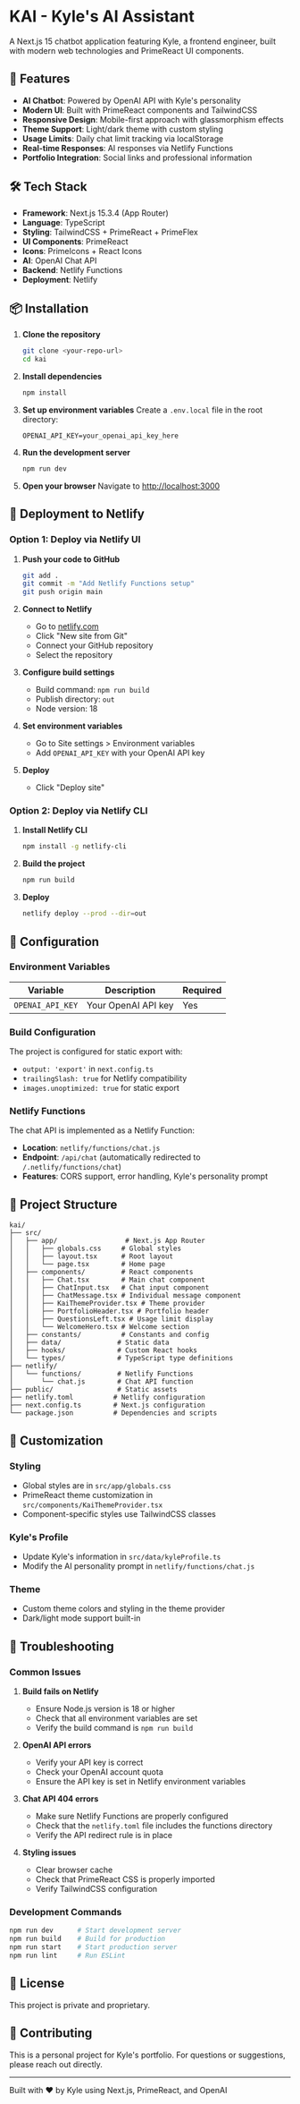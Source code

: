 # KAI - Kyle's AI Assistant

A Next.js 15 chatbot application featuring Kyle, a frontend engineer, built with modern web technologies and PrimeReact UI components.

## 🚀 Features

- **AI Chatbot**: Powered by OpenAI API with Kyle's personality
- **Modern UI**: Built with PrimeReact components and TailwindCSS
- **Responsive Design**: Mobile-first approach with glassmorphism effects
- **Theme Support**: Light/dark theme with custom styling
- **Usage Limits**: Daily chat limit tracking via localStorage
- **Real-time Responses**: AI responses via Netlify Functions
- **Portfolio Integration**: Social links and professional information

## 🛠️ Tech Stack

- **Framework**: Next.js 15.3.4 (App Router)
- **Language**: TypeScript
- **Styling**: TailwindCSS + PrimeReact + PrimeFlex
- **UI Components**: PrimeReact
- **Icons**: PrimeIcons + React Icons
- **AI**: OpenAI Chat API
- **Backend**: Netlify Functions
- **Deployment**: Netlify

## 📦 Installation

1. **Clone the repository**

   ```bash
   git clone <your-repo-url>
   cd kai
   ```

2. **Install dependencies**

   ```bash
   npm install
   ```

3. **Set up environment variables**
   Create a `.env.local` file in the root directory:

   ```env
   OPENAI_API_KEY=your_openai_api_key_here
   ```

4. **Run the development server**

   ```bash
   npm run dev
   ```

5. **Open your browser**
   Navigate to [http://localhost:3000](http://localhost:3000)

## 🚀 Deployment to Netlify

### Option 1: Deploy via Netlify UI

1. **Push your code to GitHub**

   ```bash
   git add .
   git commit -m "Add Netlify Functions setup"
   git push origin main
   ```

2. **Connect to Netlify**

   - Go to [netlify.com](https://netlify.com)
   - Click "New site from Git"
   - Connect your GitHub repository
   - Select the repository

3. **Configure build settings**

   - Build command: `npm run build`
   - Publish directory: `out`
   - Node version: 18

4. **Set environment variables**

   - Go to Site settings > Environment variables
   - Add `OPENAI_API_KEY` with your OpenAI API key

5. **Deploy**
   - Click "Deploy site"

### Option 2: Deploy via Netlify CLI

1. **Install Netlify CLI**

   ```bash
   npm install -g netlify-cli
   ```

2. **Build the project**

   ```bash
   npm run build
   ```

3. **Deploy**
   ```bash
   netlify deploy --prod --dir=out
   ```

## 🔧 Configuration

### Environment Variables

| Variable         | Description         | Required |
| ---------------- | ------------------- | -------- |
| `OPENAI_API_KEY` | Your OpenAI API key | Yes      |

### Build Configuration

The project is configured for static export with:

- `output: 'export'` in `next.config.ts`
- `trailingSlash: true` for Netlify compatibility
- `images.unoptimized: true` for static export

### Netlify Functions

The chat API is implemented as a Netlify Function:

- **Location**: `netlify/functions/chat.js`
- **Endpoint**: `/api/chat` (automatically redirected to `/.netlify/functions/chat`)
- **Features**: CORS support, error handling, Kyle's personality prompt

## 📁 Project Structure

```
kai/
├── src/
│   ├── app/                 # Next.js App Router
│   │   ├── globals.css     # Global styles
│   │   ├── layout.tsx      # Root layout
│   │   └── page.tsx        # Home page
│   ├── components/         # React components
│   │   ├── Chat.tsx        # Main chat component
│   │   ├── ChatInput.tsx   # Chat input component
│   │   ├── ChatMessage.tsx # Individual message component
│   │   ├── KaiThemeProvider.tsx # Theme provider
│   │   ├── PortfolioHeader.tsx # Portfolio header
│   │   ├── QuestionsLeft.tsx # Usage limit display
│   │   └── WelcomeHero.tsx # Welcome section
│   ├── constants/          # Constants and config
│   ├── data/              # Static data
│   ├── hooks/             # Custom React hooks
│   └── types/             # TypeScript type definitions
├── netlify/
│   └── functions/         # Netlify Functions
│       └── chat.js        # Chat API function
├── public/                # Static assets
├── netlify.toml          # Netlify configuration
├── next.config.ts        # Next.js configuration
└── package.json          # Dependencies and scripts
```

## 🎨 Customization

### Styling

- Global styles are in `src/app/globals.css`
- PrimeReact theme customization in `src/components/KaiThemeProvider.tsx`
- Component-specific styles use TailwindCSS classes

### Kyle's Profile

- Update Kyle's information in `src/data/kyleProfile.ts`
- Modify the AI personality prompt in `netlify/functions/chat.js`

### Theme

- Custom theme colors and styling in the theme provider
- Dark/light mode support built-in

## 🐛 Troubleshooting

### Common Issues

1. **Build fails on Netlify**

   - Ensure Node.js version is 18 or higher
   - Check that all environment variables are set
   - Verify the build command is `npm run build`

2. **OpenAI API errors**

   - Verify your API key is correct
   - Check your OpenAI account quota
   - Ensure the API key is set in Netlify environment variables

3. **Chat API 404 errors**

   - Make sure Netlify Functions are properly configured
   - Check that the `netlify.toml` file includes the functions directory
   - Verify the API redirect rule is in place

4. **Styling issues**
   - Clear browser cache
   - Check that PrimeReact CSS is properly imported
   - Verify TailwindCSS configuration

### Development Commands

```bash
npm run dev      # Start development server
npm run build    # Build for production
npm run start    # Start production server
npm run lint     # Run ESLint
```

## 📝 License

This project is private and proprietary.

## 🤝 Contributing

This is a personal project for Kyle's portfolio. For questions or suggestions, please reach out directly.

---

Built with ❤️ by Kyle using Next.js, PrimeReact, and OpenAI

